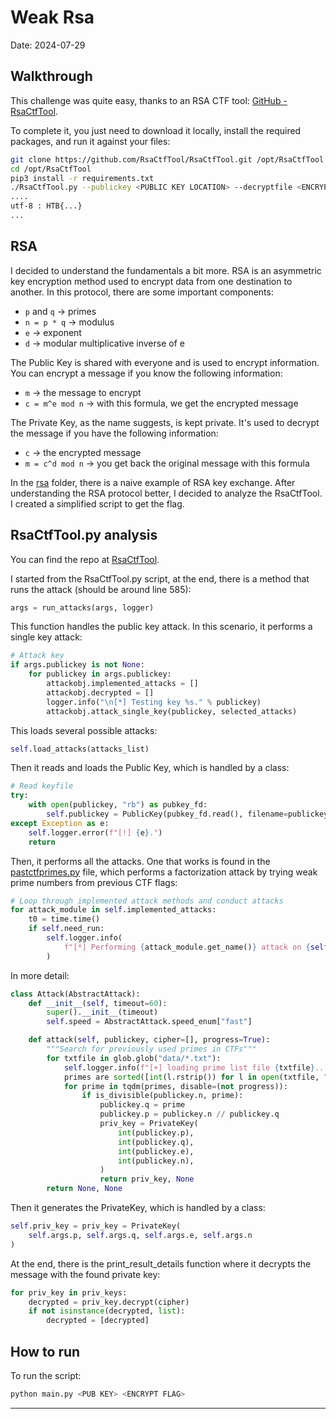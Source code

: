 # Weak Rsa

Date: 2024-07-29

## Walkthrough

This challenge was quite easy, thanks to an RSA CTF tool: [GitHub - RsaCtfTool](https://github.com/RsaCtfTool/RsaCtfTool/tree/master).

To complete it, you just need to download it locally, install the required packages, and run it against your files:

```bash
git clone https://github.com/RsaCtfTool/RsaCtfTool.git /opt/RsaCtfTool
cd /opt/RsaCtfTool
pip3 install -r requirements.txt
./RsaCtfTool.py --publickey <PUBLIC KEY LOCATION> --decryptfile <ENCRYPTED FILE LOCATION>
....
utf-8 : HTB{...}
...
```

## RSA

I decided to understand the fundamentals a bit more. RSA is an asymmetric key encryption method used to encrypt data from one destination to another. In this protocol, there are some important components:

* `p` and `q` -> primes
* `n = p * q` -> modulus
* `e` -> exponent
* `d` -> modular multiplicative inverse of e

The Public Key is shared with everyone and is used to encrypt information. You can encrypt a message if you know the following information:

* `m` -> the message to encrypt
* `c = m^e mod n` -> with this formula, we get the encrypted message

The Private Key, as the name suggests, is kept private. It's used to decrypt the message if you have the following information:

* `c` -> the encrypted message
* `m = c^d mod n` -> you get back the original message with this formula

In the [rsa](https://github.com/spread0942/htb_walkthrough/tree/main/tracks/beginner_track/weak_rsa/rsa) folder, there is a naive example of RSA key exchange. After understanding the RSA protocol better, I decided to analyze the RsaCtfTool. I created a simplified script to get the flag.

## RsaCtfTool.py analysis

You can find the repo at [RsaCtfTool](https://github.com/RsaCtfTool/RsaCtfTool/tree/master).

I started from the RsaCtfTool.py script, at the end, there is a method that runs the attack (should be around line 585):

```python
args = run_attacks(args, logger)
```

This function handles the public key attack. In this scenario, it performs a single key attack:

```python
# Attack key
if args.publickey is not None:
    for publickey in args.publickey:
        attackobj.implemented_attacks = []
        attackobj.decrypted = []
        logger.info("\n[*] Testing key %s." % publickey)
        attackobj.attack_single_key(publickey, selected_attacks)
```

This loads several possible attacks:

```python
self.load_attacks(attacks_list)
```

Then it reads and loads the Public Key, which is handled by a class:

```python
# Read keyfile
try:
    with open(publickey, "rb") as pubkey_fd:
        self.publickey = PublicKey(pubkey_fd.read(), filename=publickey)
except Exception as e:
    self.logger.error(f"[!] {e}.")
    return
```

Then, it performs all the attacks. One that works is found in the [pastctfprimes.py](https://github.com/RsaCtfTool/RsaCtfTool/blob/master/attacks/single_key/pastctfprimes.py) file, which performs a factorization attack by trying weak prime numbers from previous CTF flags:

```python
# Loop through implemented attack methods and conduct attacks
for attack_module in self.implemented_attacks:
    t0 = time.time()
    if self.need_run:
        self.logger.info(
            f"[*] Performing {attack_module.get_name()} attack on {self.publickey.filename}."
        )
```

In more detail:

```python
class Attack(AbstractAttack):
    def __init__(self, timeout=60):
        super().__init__(timeout)
        self.speed = AbstractAttack.speed_enum["fast"]

    def attack(self, publickey, cipher=[], progress=True):
        """Search for previously used primes in CTFs"""
        for txtfile in glob.glob("data/*.txt"):
            self.logger.info(f"[+] loading prime list file {txtfile}...")
            primes are sorted([int(l.rstrip()) for l in open(txtfile, "r").readlines()])
            for prime in tqdm(primes, disable=(not progress)):
                if is_divisible(publickey.n, prime):
                    publickey.q = prime
                    publickey.p = publickey.n // publickey.q
                    priv_key = PrivateKey(
                        int(publickey.p),
                        int(publickey.q),
                        int(publickey.e),
                        int(publickey.n),
                    )
                    return priv_key, None
        return None, None
```

Then it generates the PrivateKey, which is handled by a class:

```python
self.priv_key = priv_key = PrivateKey(
    self.args.p, self.args.q, self.args.e, self.args.n
)
```

At the end, there is the print_result_details function where it decrypts the message with the found private key:

```python
for priv_key in priv_keys:
    decrypted = priv_key.decrypt(cipher)
    if not isinstance(decrypted, list):
        decrypted = [decrypted]
```

## How to run

To run the script:

```python
python main.py <PUB KEY> <ENCRYPT FLAG>
```

***




